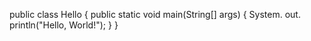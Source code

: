 public class Hello {
public static void main(String[] args) {
System. out. println("Hello, World!");
}
}
